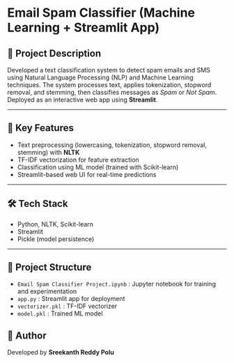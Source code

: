 # Email Spam Classifier (Machine Learning + Streamlit App)

## 📌 Project Description
Developed a text classification system to detect spam emails and SMS using Natural Language Processing (NLP) and Machine Learning techniques. 
The system processes text, applies tokenization, stopword removal, and stemming, then classifies messages as *Spam* or *Not Spam*. 
Deployed as an interactive web app using **Streamlit**.

---

## 🚀 Key Features
- Text preprocessing (lowercasing, tokenization, stopword removal, stemming) with **NLTK**
- TF-IDF vectorization for feature extraction
- Classification using ML model (trained with Scikit-learn)
- Streamlit-based web UI for real-time predictions

---

## 🛠 Tech Stack
- Python, NLTK, Scikit-learn
- Streamlit
- Pickle (model persistence)

---

## 📂 Project Structure
- `Email Spam Classifier Project.ipynb` : Jupyter notebook for training and experimentation
- `app.py` : Streamlit app for deployment
- `vectorizer.pkl` : TF-IDF vectorizer
- `model.pkl` : Trained ML model


## 📧 Author
Developed by **Sreekanth Reddy Polu**
